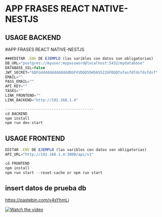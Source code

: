 
# APP FRASES REACT NATIVE-NESTJS




## USAGE BACKEND

#APP FRASES REACT NATIVE-NESTJS

```javascript
###EDITAR .ENV DE EJEMPLO (las varibles con datos son obligatorias)
DB_URL="postgres://myuser:mypassword@localhost:5432/mydatabase"
DATABASE_SSL=false
JWT_SECRET="GDFGdddddddddddddDGFVVDGD55H565522GFDGDfafasfdfdsfdsfdsf"
EMAIL=""
PASS_EMAIL=""
API_KEY=""
TASKS=""
LINK_FRONTEND=""
LINK_BACKEND="http://192.168.1.4"

----------------------------------------
cd BACKEND
npm install
npm run dev:start
```

## USAGE FRONTEND
```javascript
EDITAR .ENV DE EJEMPLO (las varibles con datos son obligatorias)
API_URL="http://192.168.1.4:3000/api/v1"

cd FRONTEND
npm install
npm run start --reset-cache or npm run start
```

## insert datos de prueba db 
https://pastebin.com/v4sYhmLj



[![Watch the video](https://img.youtube.com/vi/ZNEB_agAlBc/maxresdefault.jpg)](https://youtu.be/ZNEB_agAlBc)
